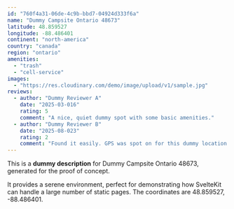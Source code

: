 ```yaml
---
id: "760f4a31-06de-4c9b-bbd7-04924d333f6a"
name: "Dummy Campsite Ontario 48673"
latitude: 48.859527
longitude: -88.486401
continent: "north-america"
country: "canada"
region: "ontario"
amenities:
  - "trash"
  - "cell-service"
images:
  - "https://res.cloudinary.com/demo/image/upload/v1/sample.jpg"
reviews:
  - author: "Dummy Reviewer A"
    date: "2025-03-016"
    rating: 5
    comment: "A nice, quiet dummy spot with some basic amenities."
  - author: "Dummy Reviewer B"
    date: "2025-08-023"
    rating: 2
    comment: "Found it easily. GPS was spot on for this dummy location."
---
```


This is a **dummy description** for Dummy Campsite Ontario 48673, generated for the proof of concept.

It provides a serene environment, perfect for demonstrating how SvelteKit can handle a large number of static pages. The coordinates are 48.859527, -88.486401.
